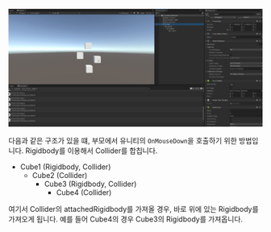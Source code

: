 <center><div markdown="1">

![MoveTo](/images/shared_block_implement_MergeCollision.gif)

</div></center>

다음과 같은 구조가 있을 떄, 부모에서 유니티의 `OnMouseDown`을 호출하기 위한 방법입니다. Rigidbody를 이용해서 Collider를 합칩니다. 

* Cube1 (Rigidbody, Collider)
  * Cube2 (Collider)
    * Cube3 (Rigidbody, Collider)
      * Cube4 (Collider)

여기서 Collider의 attachedRigidbody를 가져올 경우, 바로 위에 있는 Rigidbody를 가져오게 됩니다. 예를 들어 Cube4의 경우 Cube3의 Rigidbody를 가져옵니다.